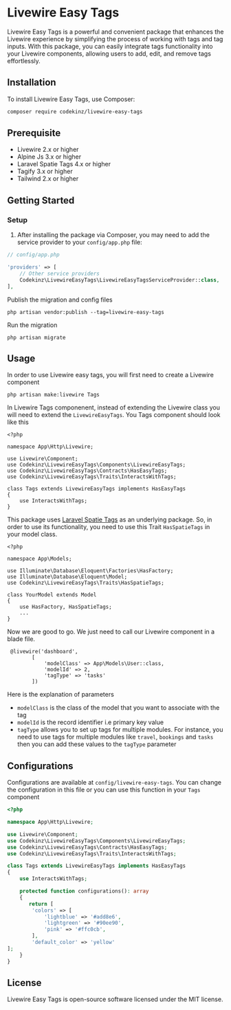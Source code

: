 <!-- README.md -->

# Livewire Easy Tags

Livewire Easy Tags is a powerful and convenient package that enhances the Livewire experience by simplifying the process of working with tags and tag inputs. With this package, you can easily integrate tags functionality into your Livewire components, allowing users to add, edit, and remove tags effortlessly.

## Installation

To install Livewire Easy Tags, use Composer:

```bash
composer require codekinz/livewire-easy-tags
```

## Prerequisite

- Livewire 2.x or higher
- Alpine Js 3.x or higher
- Laravel Spatie Tags 4.x or higher
- Tagify 3.x or higher
- Tailwind 2.x or higher


## Getting Started

### Setup

1. After installing the package via Composer, you may need to add the service provider to your `config/app.php` file:

```php
// config/app.php

'providers' => [
    // Other service providers
    Codekinz\LivewireEasyTags\LivewireEasyTagsServiceProvider::class,
],
```
Publish the migration and config files
```
php artisan vendor:publish --tag=livewire-easy-tags
```
Run the migration
```
php artisan migrate
```
## Usage
In order to use Livewire easy tags, you will first need to create a Livewire component
```
php artisan make:livewire Tags
```
In Livewire Tags componenent, instead of extending the Livewire class you will need to extend the `LivewireEasyTags`. You Tags component should look like this
```
<?php

namespace App\Http\Livewire;

use Livewire\Component;
use Codekinz\LivewireEasyTags\Components\LivewireEasyTags;
use Codekinz\LivewireEasyTags\Contracts\HasEasyTags;
use Codekinz\LivewireEasyTags\Traits\InteractsWithTags;

class Tags extends LivewireEasyTags implements HasEasyTags
{
    use InteractsWithTags;
}

```
This package uses <a href="https://spatie.be/docs/laravel-tags/v4/introduction" target="_blank">Laravel Spatie Tags</a> as an underlying package. So, in order to use its functionality, you need to use this Trait `HasSpatieTags` in your model class.
```
<?php

namespace App\Models;

use Illuminate\Database\Eloquent\Factories\HasFactory;
use Illuminate\Database\Eloquent\Model;
use Codekinz\LivewireEasyTags\Traits\HasSpatieTags;

class YourModel extends Model
{
    use HasFactory, HasSpatieTags;
    ...
}
```
Now we are good to go. We just need to call our Livewire component in a blade file.
```blade
 @livewire('dashboard',
        [
            'modelClass' => App\Models\User::class,
            'modelId' => 2,
            'tagType' => 'tasks'
        ])
```
Here is the explanation of parameters
- `modelClass` is the class of the model that you want to associate with the tag
- `modelId` is the record identifier i.e primary key value
- `tagType` allows you to set up tags for multiple modules. For instance, you need to use tags for multiple modules like `travel`, `bookings` and `tasks` then you can add these values to the `tagType` parameter

## Configurations
Configurations are available at `config/livewire-easy-tags`. You can change the configuration in this file or you can use this function in your `Tags` component
```php
<?php

namespace App\Http\Livewire;

use Livewire\Component;
use Codekinz\LivewireEasyTags\Components\LivewireEasyTags;
use Codekinz\LivewireEasyTags\Contracts\HasEasyTags;
use Codekinz\LivewireEasyTags\Traits\InteractsWithTags;

class Tags extends LivewireEasyTags implements HasEasyTags
{
    use InteractsWithTags;

    protected function configurations(): array
    {
       return [
        'colors' => [
            'lightblue' => '#add8e6',
            'lightgreen' => '#90ee90',
            'pink' => '#ffc0cb',
        ],
        'default_color' => 'yellow'
];
    }
}

```
## License
Livewire Easy Tags is open-source software licensed under the MIT license.
